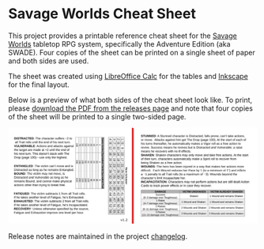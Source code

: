 # Savage Worlds Cheat Sheet

This project provides a printable reference cheat sheet for the [Savage Worlds](https://www.peginc.com/product-category/savage-worlds/) tabletop RPG system, specifically the Adventure Edition (aka SWADE). Four copies of the sheet can be printed on a single sheet of paper and both sides are used.

The sheet was created using [LibreOffice Calc](https://www.libreoffice.org/discover/calc/) for the tables and [Inkscape](https://inkscape.org/) for the final layout.

Below is a preview of what both sides of the cheat sheet look like. To print, please [download the PDF from the releases page](https://github.com/jeffrimko/SavageWorldsCheatSheet/releases) and note that four copies of the sheet will be printed to a single two-sided page.

![Preview](./preview-both_sides.png)

Release notes are maintained in the project [changelog](https://github.com/jeffrimko/SavageWorldsCheatSheet/blob/master/CHANGELOG.md).
